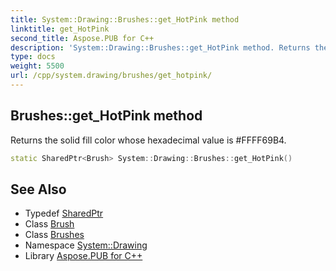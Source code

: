 ```yaml
---
title: System::Drawing::Brushes::get_HotPink method
linktitle: get_HotPink
second_title: Aspose.PUB for C++
description: 'System::Drawing::Brushes::get_HotPink method. Returns the solid fill color whose hexadecimal value is #FFFF69B4 in C++.'
type: docs
weight: 5500
url: /cpp/system.drawing/brushes/get_hotpink/
---
```

## Brushes::get_HotPink method


Returns the solid fill color whose hexadecimal value is #FFFF69B4.

```cpp
static SharedPtr<Brush> System::Drawing::Brushes::get_HotPink()
```

## See Also

* Typedef [SharedPtr](../../../system/sharedptr/)
* Class [Brush](../../brush/)
* Class [Brushes](../)
* Namespace [System::Drawing](../../)
* Library [Aspose.PUB for C++](../../../)

